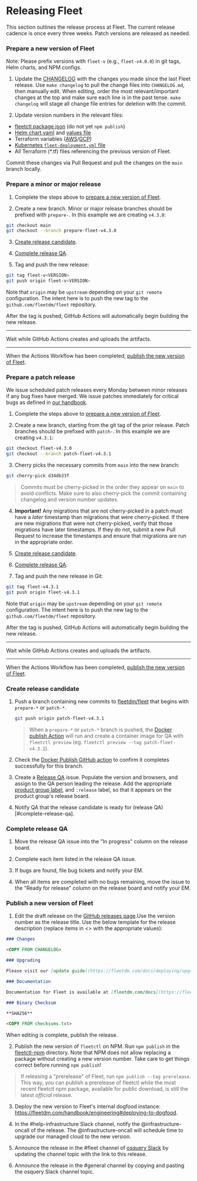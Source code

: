 # Releasing Fleet

This section outlines the release process at Fleet. The current release cadence is once every three weeks. Patch versions are released as needed.

### Prepare a new version of Fleet

Note: Please prefix versions with `fleet-v` (e.g., `fleet-v4.0.0`) in git tags, Helm charts, and NPM configs.

1. Update the [CHANGELOG](https://github.com/fleetdm/fleet/blob/main/CHANGELOG.md) with the changes you made since the last Fleet release. Use `make changelog` to pull the change files into `CHANGELOG.md`, then manually edit. When editing, order the most relevant/important changes at the top and make sure each line is in the past tense. `make changelog` will stage all change file entries for deletion with the commit.

2. Update version numbers in the relevant files:

- [fleetctl package.json](https://github.com/fleetdm/fleet/blob/main/tools/fleetctl-npm/package.json) (do not yet `npm publish`)
- [Helm chart.yaml](https://github.com/fleetdm/fleet/blob/main/charts/fleet/Chart.yaml) and [values file](https://github.com/fleetdm/fleet/blob/main/charts/fleet/values.yaml)
- Terraform variables ([AWS](https://github.com/fleetdm/fleet/blob/main/infrastructure/dogfood/terraform/aws/variables.tf)/[GCP](https://github.com/fleetdm/fleet/blob/main/infrastructure/dogfood/terraform/gcp/variables.tf))
- [Kubernetes `fleet-deployment.yml` file](https://github.com/fleetdm/fleet/blob/main/docs/Configuration/configuration-files/kubernetes/fleet-deployment.yml)
- All Terraform (*.tf) files referencing the previous version of Fleet.

Commit these changes via Pull Request and pull the changes on the `main` branch locally.

### Prepare a minor or major release

1. Complete the steps above to [prepare a new version of Fleet](#prepare-a-new-version-of-fleet).

2. Create a new branch. Minor or major release branches should be prefixed with `prepare-`. In this example we are creating `v4.3.0`:

```sh
git checkout main
git checkout --branch prepare-fleet-v4.3.0
```

3. [Create release candidate](#create-release-candidate). 

4. [Complete release QA](#complete-release-qa). 

5. Tag and push the new release:

```sh
git tag fleet-v<VERSION>
git push origin fleet-v<VERSION>
```

Note that `origin` may be `upstream` depending on your `git remote` configuration. The intent here
is to push the new tag to the `github.com/fleetdm/fleet` repository.

After the tag is pushed, GitHub Actions will automatically begin building the new release.

***

Wait while GitHub Actions creates and uploads the artifacts.

***

When the Actions Workflow has been completed, [publish the new version of Fleet](#publish-a-new-version-of-fleet).

### Prepare a patch release

We issue scheduled patch releases every Monday between minor releases if any bug fixes have merged. We issue patches immediately for critical bugs as defined in [our handbook](https://fleetdm.com/handbook/quality#critical-bugs).

1. Complete the steps above to [prepare a new version of Fleet](#prepare-a-new-version-of-fleet).

2. Create a new branch, starting from the git tag of the prior release. Patch branches should be prefixed with `patch-`. In this example we are creating `v4.3.1`:
   
```sh
git checkout fleet-v4.3.0
git checkout --branch patch-fleet-v4.3.1
```

3. Cherry picks the necessary commits from `main` into the new branch:
  
```sh
git cherry-pick d34db33f
```

> Commits must be cherry-picked in the order they appear on `main` to avoid conflicts. Make sure to also cherry-pick the commit containing changelog and version number updates.

4. **Important!** Any migrations that are not cherry-picked in a patch must have a _later_ timestamp than migrations that were cherry-picked. If there are new migrations that were not cherry-picked, verify that those migrations have later timestamps. If they do not, submit a new Pull Request to increase the timestamps and ensure that migrations are run in the appropriate order.

5. [Create release candidate](#create-release-candidate). 

6. [Complete release QA](#complete-release-qa). 

7. Tag and push the new release in Git:
  
```sh
git tag fleet-v4.3.1
git push origin fleet-v4.3.1
```

Note that `origin` may be `upstream` depending on your `git remote` configuration. The intent here
is to push the new tag to the `github.com/fleetdm/fleet` repository.

After the tag is pushed, GitHub Actions will automatically begin building the new release.

***

Wait while GitHub Actions creates and uploads the artifacts.

***

When the Actions Workflow has been completed, [publish the new version of Fleet](#publish-a-new-version-of-fleet).

### Create release candidate

1. Push a branch containing new commits to [fleetdm/fleet](https://github.com/fleetdm/fleet) that begins with `prepare-*` or `patch-*`. 
   ```sh
   git push origin patch-fleet-v4.3.1
   ```

   > When a `prepare-*` or `patch-*` branch is pushed, the [Docker publish Action](https://github.com/fleetdm/fleet/actions/workflows/goreleaser-snapshot-fleet.yaml) will run and create a container image for QA with `fleetctl preview` (eg. `fleetctl preview --tag patch-fleet-v4.3.1`).

2. Check the [Docker Publish GitHub action](https://github.com/fleetdm/fleet/actions/workflows/goreleaser-snapshot-fleet.yaml) to confirm it completes successfully for this branch.

3. Create a [Release QA](https://github.com/fleetdm/fleet/blob/main/.github/ISSUE_TEMPLATE/smoke-tests.md) issue. Populate the version and browsers, and assign to the QA person leading the release. Add the appropriate [product group label](https://fleetdm.com/handbook/company/product-groups), and `:release` label, so that it appears on the product group's release board.

4. Notify QA that the release candidate is ready for (release QA)[#complete-release-qa].

### Complete release QA

1. Move the release QA issue into the "In progress" column on the release board. 

2. Complete each item listed in the release QA issue. 

3. If bugs are found, file bug tickets and notify your EM.

4. When all items are completed with no bugs remaining, move the issue to the "Ready for release" column on the release board and notify your EM.

### Publish a new version of Fleet

1. Edit the draft release on the [GitHub releases page](https://github.com/fleetdm/fleet/releases).Use the version number as the release title. Use the below template for the release description
(replace items in <> with the appropriate values):
   
```md
### Changes

<COPY FROM CHANGELOG>

### Upgrading

Please visit our [update guide](https://fleetdm.com/docs/deploying/upgrading-fleet) for upgrade instructions.

### Documentation

Documentation for Fleet is available at [fleetdm.com/docs](https://fleetdm.com/docs).

### Binary Checksum

**SHA256**

<COPY FROM checksums.txt>
```

When editing is complete, publish the release.

2. Publish the new version of `fleetctl` on NPM. Run `npm publish` in the [fleetctl-npm](https://github.com/fleetdm/fleet/tree/main/tools/fleetctl-npm) directory. Note that NPM does not allow replacing a package without creating a new version number. Take care to get things correct before running `npm publish`!

> If releasing a "prerelease" of Fleet, run `npm publish --tag prerelease`. This way, you can publish a prerelease of fleetctl while the most recent fleetctl npm package, available for public download, is still the latest _official_ release.

3. Deploy the new version to Fleet's internal dogfood instance: https://fleetdm.com/handbook/engineering#deploying-to-dogfood.

4. In the #help-infrastructure Slack channel, notify the @infrastructure-oncall of the release. The @infrastructure-oncall will schedule time to upgrade our managed cloud to the new version.

5. Announce the release in the #fleet channel of [osquery Slack](https://fleetdm.com/slack) by updating the channel topic with the link to this release. 

6. Announce the release in the #general channel by copying and pasting the osquery Slack channel topic.

<meta name="pageOrderInSection" value="500">
<meta name="description" value="Learn how new versions of Fleet are created, tested, and released.">
